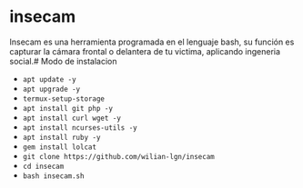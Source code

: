 # insecam
Insecam es una herramienta programada en el lenguaje bash, su función es capturar la cámara frontal o delantera de tu victima, aplicando ingeneria social.# Modo de instalacion

* `apt update -y`
* `apt upgrade -y`
* `termux-setup-storage`
* `apt install git php -y`
* `apt install curl wget -y`
* `apt install ncurses-utils -y`
* `apt install ruby -y`
* `gem install lolcat`
* `git clone https://github.com/wilian-lgn/insecam`
* `cd insecam`
* `bash insecam.sh`
